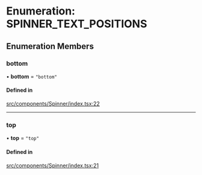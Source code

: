 # Enumeration: SPINNER\_TEXT\_POSITIONS

## Enumeration Members

### bottom

• **bottom** = ``"bottom"``

#### Defined in

[src/components/Spinner/index.tsx:22](https://github.com/emranffl/next-core-ui/blob/81afa89/src/components/Spinner/index.tsx#L22)

___

### top

• **top** = ``"top"``

#### Defined in

[src/components/Spinner/index.tsx:21](https://github.com/emranffl/next-core-ui/blob/81afa89/src/components/Spinner/index.tsx#L21)

